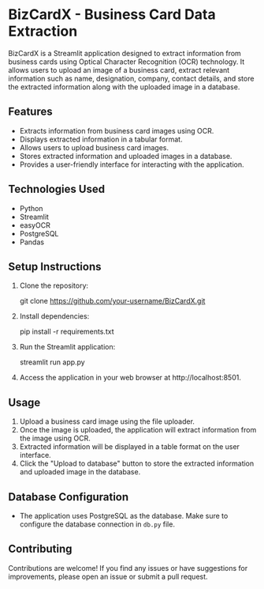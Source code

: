 # BizCardX - Business Card Data Extraction

BizCardX is a Streamlit application designed to extract information from business cards using Optical Character Recognition (OCR) technology. It allows users to upload an image of a business card, extract relevant information such as name, designation, company, contact details, and store the extracted information along with the uploaded image in a database.

## Features

- Extracts information from business card images using OCR.
- Displays extracted information in a tabular format.
- Allows users to upload business card images.
- Stores extracted information and uploaded images in a database.
- Provides a user-friendly interface for interacting with the application.

## Technologies Used

- Python
- Streamlit
- easyOCR
- PostgreSQL
- Pandas

## Setup Instructions

1. Clone the repository:

   git clone https://github.com/your-username/BizCardX.git


2. Install dependencies:

   pip install -r requirements.txt


3. Run the Streamlit application:

   streamlit run app.py


4. Access the application in your web browser at http://localhost:8501.

## Usage

1. Upload a business card image using the file uploader.
2. Once the image is uploaded, the application will extract information from the image using OCR.
3. Extracted information will be displayed in a table format on the user interface.
4. Click the "Upload to database" button to store the extracted information and uploaded image in the database.

## Database Configuration

- The application uses PostgreSQL as the database. Make sure to configure the database connection in `db.py` file.

## Contributing

Contributions are welcome! If you find any issues or have suggestions for improvements, please open an issue or submit a pull request.







